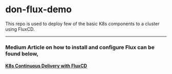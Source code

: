 # don-flux-demo
This repo is used to deploy few of the basic K8s components to a cluster using FluxCD.

---

### Medium Article on how to install and configure Flux can be found below,

#### [K8s Continuous Delivery with FluxCD](https://medium.com/@priyankar9805/k8s-continuous-delivery-with-fluxcd-760ddb936ee1 "K8s Continuous Delivery with FluxCD")
